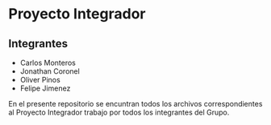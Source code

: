# Proyecto Integrador
## Integrantes 
+ Carlos Monteros
+ Jonathan Coronel
+ Oliver Pinos
+ Felipe Jimenez

En el presente repositorio se encuntran todos los archivos correspondientes al Proyecto Integrador trabajo por todos los integrantes del Grupo.
